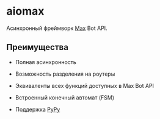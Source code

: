 # aiomax

Асинхронный фреймворк [Max](https://max.ru) Bot API.

## Преимущества

- Полная асинхронность

- Возможность разделения на роутеры

- Эквиваленты всех функций доступных в Max Bot API

- Встроенный конечный автомат (FSM)

- Поддержка [PyPy](https://pypy.org/)
